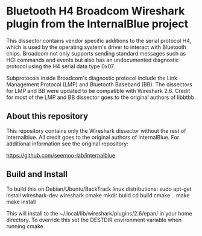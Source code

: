 Bluetooth H4 Broadcom Wireshark plugin from the InternalBlue project
====================================================================

This dissector contains vendor specific additions to the serial protocol
H4, which is used by the operating system's driver to interact with
Bluetooth chips. Broadcom not only supports sending standard messages
such as HCI commands and events but also has an undocumented
diagnostic protocol using the H4 serial data type 0x07.

Subprotocols inside Broadcom's diagnostic protocol include the Link Management
Protocol (LMP) and Bluetooth Baseband (BB). The dissectors for LMP and BB were
updated to be compatible with Wireshark 2.6. Credit for most of the LMP and BB
dissector goes to the original authors of libbtbb.

About this repository
---------------------

This repository contains only the Wireshark dissector without the rest of
Internalblue. All credit goes to the original authors of InternalBlue. For
additional information see the original repository:

https://github.com/seemoo-lab/internalblue

Build and Install
-----------------

To build this on Debian/Ubuntu/BackTrack linux distributions:
    sudo apt-get install wireshark-dev wireshark cmake
    mkdir build
    cd build
    cmake ..
    make
    make install

This will install to the ~/.local/lib/wireshark/plugins/2.6/epan/ in your home
directory. To override this set the DESTDIR environment variable when running
cmake.


